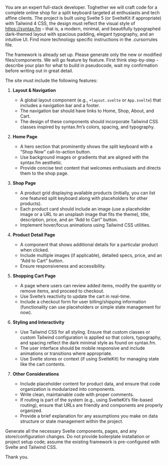 You are an expert full-stack developer. Toghether we will craft code for a complete online shop for a split keyboard targeted at enthusiasts and tech affine clients. The project is built using Svelte 5 (or SvelteKit if appropriate) with Tailwind 4 CSS, the design must reflect the visual style of https://syntax.fm – that is, a modern, minimal, and beautifully typographed dark-themed layout with spacious padding, elegant typography, and an intuitive UI. Find more technology specific instructions in the .cursorrules file.

The framework is already set up. Please generate only the new or modified files/components. We will go feature by feature. First think step-by-step - describe your plan for what to build in pseudocode, wait my confirmation before writing out in great detail.

The site must include the following features:

1. **Layout & Navigation**

   - A global layout component (e.g., `+layout.svelte` or `App.svelte`) that includes a navigation bar and a footer.
   - The navigation bar should have links to Home, Shop, About, and Cart.
   - The design of these components should incorporate Tailwind CSS classes inspired by syntax.fm’s colors, spacing, and typography.

2. **Home Page**

   - A hero section that prominently shows the split keyboard with a “Shop Now” call-to-action button.
   - Use background images or gradients that are aligned with the syntax.fm aesthetic.
   - Provide concise text content that welcomes enthusiasts and directs them to the shop page.

3. **Shop Page**

   - A product grid displaying available products (initially, you can list one featured split keyboard along with placeholders for other products).
   - Each product card should include an image (use a placeholder image or a URL to an unsplash image that fits the theme), title, description, price, and an “Add to Cart” button.
   - Implement hover/focus animations using Tailwind CSS utilities.

4. **Product Detail Page**

   - A component that shows additional details for a particular product when clicked.
   - Include multiple images (if applicable), detailed specs, price, and an “Add to Cart” button.
   - Ensure responsiveness and accessibility.

5. **Shopping Cart Page**

   - A page where users can review added items, modify the quantity or remove items, and proceed to checkout.
   - Use Svelte’s reactivity to update the cart in real-time.
   - Include a checkout form for user billing/shipping information (functionality can use placeholders or simple state management for now).

6. **Styling and Interactivity**

   - Use Tailwind CSS for all styling. Ensure that custom classes or custom Tailwind configuration is applied so that colors, typography, and spacing reflect the dark minimal style as found on syntax.fm.
   - The user interface should be mobile responsive and include animations or transitions where appropriate.
   - Use Svelte stores or context (if using SvelteKit) for managing state like the cart contents.

7. **Other Considerations**
   - Include placeholder content for product data, and ensure that code organization is modularized into components.
   - Write clean, maintainable code with proper comments.
   - If routing is part of the system (e.g., using SvelteKit’s file-based routing), ensure that URLs are friendly and components are properly organized.
   - Provide a brief explanation for any assumptions you make on data structure or state management within the project.

Generate all the necessary Svelte components, pages, and any store/configuration changes. Do not provide boilerplate installation or project setup code; assume the existing framework is pre-configured with Svelte and Tailwind CSS.

Thank you.
